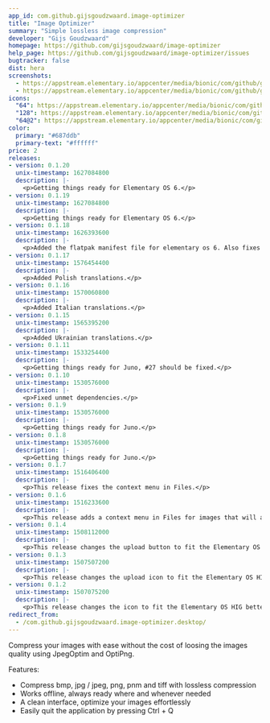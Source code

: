 ```yaml
---
app_id: com.github.gijsgoudzwaard.image-optimizer
title: "Image Optimizer"
summary: "Simple lossless image compression"
developer: "Gijs Goudzwaard"
homepage: https://github.com/gijsgoudzwaard/image-optimizer
help_page: https://github.com/gijsgoudzwaard/image-optimizer/issues
bugtracker: false
dist: hera
screenshots:
  - https://appstream.elementary.io/appcenter/media/bionic/com/github/gijsgoudzwaard.image-optimizer/ED697ED8D6BF023A25B6C0A058700D91/screenshots/image-1_orig.png
  - https://appstream.elementary.io/appcenter/media/bionic/com/github/gijsgoudzwaard.image-optimizer/ED697ED8D6BF023A25B6C0A058700D91/screenshots/image-2_orig.png
icons:
  "64": https://appstream.elementary.io/appcenter/media/bionic/com/github/gijsgoudzwaard.image-optimizer/ED697ED8D6BF023A25B6C0A058700D91/icons/64x64/com.github.gijsgoudzwaard.image-optimizer_com.github.gijsgoudzwaard.image-optimizer.png
  "128": https://appstream.elementary.io/appcenter/media/bionic/com/github/gijsgoudzwaard.image-optimizer/ED697ED8D6BF023A25B6C0A058700D91/icons/128x128/com.github.gijsgoudzwaard.image-optimizer_com.github.gijsgoudzwaard.image-optimizer.png
  "64@2": https://appstream.elementary.io/appcenter/media/bionic/com/github/gijsgoudzwaard.image-optimizer/ED697ED8D6BF023A25B6C0A058700D91/icons/64x64@2/com.github.gijsgoudzwaard.image-optimizer_com.github.gijsgoudzwaard.image-optimizer.png
color:
  primary: "#687ddb"
  primary-text: "#ffffff"
price: 2
releases:
- version: 0.1.20
  unix-timestamp: 1627084800
  description: |-
    <p>Getting things ready for Elementary OS 6.</p>
- version: 0.1.19
  unix-timestamp: 1627084800
  description: |-
    <p>Getting things ready for Elementary OS 6.</p>
- version: 0.1.18
  unix-timestamp: 1626393600
  description: |-
    <p>Added the flatpak manifest file for elementary os 6. Also fixes vala 0.48 build issue.</p>
- version: 0.1.17
  unix-timestamp: 1576454400
  description: |-
    <p>Added Polish translations.</p>
- version: 0.1.16
  unix-timestamp: 1570060800
  description: |-
    <p>Added Italian translations.</p>
- version: 0.1.15
  unix-timestamp: 1565395200
  description: |-
    <p>Added Ukrainian translations.</p>
- version: 0.1.11
  unix-timestamp: 1533254400
  description: |-
    <p>Getting things ready for Juno, #27 should be fixed.</p>
- version: 0.1.10
  unix-timestamp: 1530576000
  description: |-
    <p>Fixed unmet dependencies.</p>
- version: 0.1.9
  unix-timestamp: 1530576000
  description: |-
    <p>Getting things ready for Juno.</p>
- version: 0.1.8
  unix-timestamp: 1530576000
  description: |-
    <p>Getting things ready for Juno.</p>
- version: 0.1.7
  unix-timestamp: 1516406400
  description: |-
    <p>This release fixes the context menu in Files.</p>
- version: 0.1.6
  unix-timestamp: 1516233600
  description: |-
    <p>This release adds a context menu in Files for images that will allow easier image optimizations.</p>
- version: 0.1.4
  unix-timestamp: 1508112000
  description: |-
    <p>This release changes the upload button to fit the Elementary OS HIG better.</p>
- version: 0.1.3
  unix-timestamp: 1507507200
  description: |-
    <p>This release changes the upload icon to fit the Elementary OS HIG better.</p>
- version: 0.1.2
  unix-timestamp: 1507075200
  description: |-
    <p>This release changes the icon to fit the Elementary OS HIG better.</p>
redirect_from:
  - /com.github.gijsgoudzwaard.image-optimizer.desktop/
---
```


<p>Compress your images with ease without the cost of loosing the images quality using JpegOptim and OptiPng.</p>
<p>Features:</p>
<ul>
  <li>Compress bmp, jpg / jpeg, png, pnm and tiff with lossless compression</li>
  <li>Works offline, always ready where and whenever needed</li>
  <li>A clean interface, optimize your images effortlessly</li>
  <li>Easily quit the application by pressing Ctrl + Q</li>
</ul>